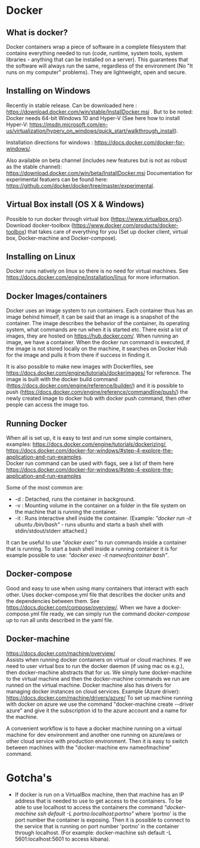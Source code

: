 # Docker #

## What is docker?

Docker containers wrap a piece of software in a complete filesystem that contains everything needed to run (code, runtime, system tools, system libraries - anything that can be installed on a server). This guarantees that the software will always run the same, regardless of the environment (No "It runs on my computer" problems). They are lightweight, open and secure.

## Installing on Windows

Recently in stable release. Can be downloaded here : https://download.docker.com/win/stable/InstallDocker.msi . But to be noted: Docker needs 64-bit Windows 10 and Hyper-V (See here how to install Hyper-V:  https://msdn.microsoft.com/en-us/virtualization/hyperv_on_windows/quick_start/walkthrough_install).

Installation directions for windows : https://docs.docker.com/docker-for-windows/.

Also available on beta channel (includes new features but is not as robust as the stable channel): https://download.docker.com/win/beta/InstallDocker.msi
Documentation for experimental featuers can be found here: https://github.com/docker/docker/tree/master/experimental.

## Virtual Box install (OS X & Windows)
Possible to run docker through virtual box (https://www.virtualbox.org/). Download docker-toolbox (https://www.docker.com/products/docker-toolbox) that takes care of everything for you (Set up docker client, virtual box, Docker-machine and Docker-compose).

## Installing on Linux
Docker runs natively on linux so there is no need for virtual machines. See https://docs.docker.com/engine/installation/linux for more information.

## Docker Images/containers
Docker uses an image system to run containers. Each container thus has an image behind himself, it can be said that an image is a snapshot of the container. The image describes the behavior of the container, its operating system, what commands are run when it is started etc. There exist a lot of images, they are hosted on https://hub.docker.com/. When running an image, we have a container.
When the docker run command is executed, if the image is not stored locally on the machine, it searches on Docker Hub for the image and pulls it from there if success in finding it.

It is also possible to make new images with Dockerfiles, see https://docs.docker.com/engine/tutorials/dockerimages/ for reference.
The image is built with the docker build command (https://docs.docker.com/engine/reference/builder/) and it is possible to push (https://docs.docker.com/engine/reference/commandline/push/) the newly created image to docker hub with docker push command, then other people can access the image too.

## Running Docker
When all is set up, it is easy to test and run some simple containers, examples: https://docs.docker.com/engine/tutorials/dockerizing/, https://docs.docker.com/docker-for-windows/#step-4-explore-the-application-and-run-examples.  
Docker run command can be used with flags, see a list of them here https://docs.docker.com/docker-for-windows/#step-4-explore-the-application-and-run-examples  
  
Some of the most common are:
* -d : Detached, runs the container in background.
* -v : Mounting volume in the container on a folder in the file system on the machine that is running the container.
* -it : Runs interactive shell inside the container. (Example: *"docker run -it ubuntu /bin/bash"* - runs ubuntu and starts a bash shell with stdin/stdout/stderr attached.)  
  
It can be useful to use *"docker exec"* to run commands inside a container that is running. To start a bash shell inside a running container it is for example possible to use: *"docker exec -it nameofcontainer bash"*.  


## Docker-compose
Good and easy to use when using many containers that interact with each other. Uses docker-compose.yml file that describes the docker units and the dependencies between them.
See https://docs.docker.com/compose/overview/.
When we have a docker-compose.yml file ready, we can simply run the command *docker-compose up* to run all units described in the yaml file.

## Docker-machine
https://docs.docker.com/machine/overview/  
Assists when running docker containers on virtual or cloud machines. If we need to user virtual box to run the docker daemon (if using mac os e.g.), then docker-machine abstracts that for us. We simply tune docker-machine to the virtual machine and then the docker-machine commands we run are runned on the virtual machine.
Docker machine also has drivers for managing docker instances on cloud services. Example (Azure driver): https://docs.docker.com/machine/drivers/azure/
To set up machine running with docker on azure we use the command "docker-machine create --driver azure" and give it the subscription id to the azure account and a name for the machine.

A convenient workflow is to have a docker machine running on a virtual machine for dev environment and another one running on azure/aws or other cloud service with production environment. Then it is easy to switch between machines with the "docker-machine env nameofmachine" command.

# Gotcha's 
* If docker is run on a VirtualBox machine, then that machine has an IP address that is needed to use to get access to the containers. To be able to use localhost to access the containers the command *"docker-machine ssh default -L portno:localhost:portno"* where 'portno' is the port number the container is exposing. Then it is possible to connect to the service that is running on port number 'portno' in the container through localhost. (For example: docker-machine ssh default -L 5601:localhost:5601 to access kibana).